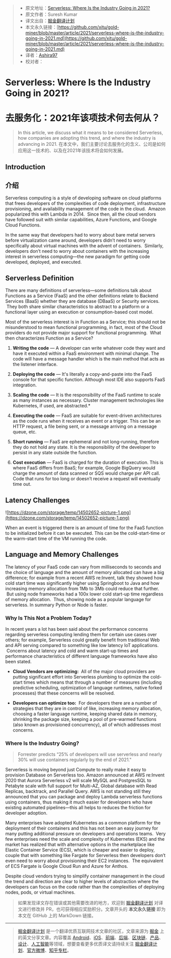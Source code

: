 > * 原文地址：[Serverless: Where Is the Industry Going in 2021?](https://dzone.com/articles/serverless-where-is-the-industry-going-in-2021)
> * 原文作者：Suresh Kumar
> * 译文出自：[掘金翻译计划](https://github.com/xitu/gold-miner)
> * 本文永久链接：[https://github.com/xitu/gold-miner/blob/master/article/2021/serverless-where-is-the-industry-going-in-2021.md](https://github.com/xitu/gold-miner/blob/master/article/2021/serverless-where-is-the-industry-going-in-2021.md)
> * 译者：[Ashira97](https://github.com/Ashira97)
> * 校对者：

# Serverless: Where Is the Industry Going in 2021?
# 去服务化：2021年该项技术何去何从？

> In this article, we discuss what it means to be considered Serverless, how companies are adopting this trend, and where the industry is advancing in 2021.
> 在本文中，我们主要讨论去服务化的含义、公司是如何应用这一技术的、以及在2021年该技术将会如何发展。

## Introduction
## 介绍

Serverless computing is a style of developing software on cloud platforms that frees developers of the complexities of code deployment, infrastructure provisioning, and availability management of the code in the cloud.  Amazon popularized this with Lambda in 2014.  Since then, all the cloud vendors have followed suit with similar capabilities, Azure Functions, and Google Cloud Functions.

In the same way that developers had to worry about bare metal servers before virtualization came around, developers didn’t need to worry specifically about virtual machines with the advent of containers.  Similarly, developers don’t need to worry about containers with the increasing interest in serverless computing—the new paradigm for getting code developed, deployed, and executed.

## Serverless Definition

There are many definitions of serverless—some definitions talk about Functions as a Service (FaaS) and the other definitions relate to Backend Services (BaaS) whether they are database (DBaaS) or Security services.  They both share similar characteristics to abstract to a platform or a functional layer using an execution or consumption-based cost model.

Most of the serverless interest is in Function as a Service; this should not be misunderstood to mean functional programming, in fact, most of the Cloud providers do not provide major support for functional programming.  What then characterizes Function as a Service?

1. **Writing the code** — A developer can write whatever code they want and have it executed within a FaaS environment with minimal change. The code will have a message handler which is the main method that acts as the listener interface.

2. **Deploying the code** — It's literally a copy-and-paste into the FaaS console for that specific function. Although most IDE also supports FaaS integration.

3. **Scaling the code** — It is the responsibility of the FaaS runtime to scale as many instances as necessary. Cluster management technologies like Kubernetes, if used, are abstracted.*

4. **Executing the code** — FaaS are suitable for event-driven architectures as the code runs when it receives an event or a trigger. This can be an HTTP request, a file being sent, or a message arriving on a message queue, etc. 

5. **Short running** — FaaS are ephemeral and not long-running, therefore they do not hold any state. It is the responsibility of the developer to persist in any state outside the function.

6. **Cost execution** — FaaS is charged for the duration of execution. This is where FaaS differs from BaaS; for example, Google BigQuery would charge the amount of data scanned or SQS would charge per API call. Code that runs for too long or doesn’t receive a request will eventually time out.

## Latency Challenges

![https://dzone.com/storage/temp/14502652-picture-1.png](https://dzone.com/storage/temp/14502652-picture-1.png)

When an event is triggered there is an amount of time for the FaaS function to be initialized before it can be executed. This can be the cold-start-time or the warm-start time of the VM running the code.

## Language and Memory Challenges

The latency of your FaaS code can vary from milliseconds to seconds and the choice of language and the amount of memory allocated can have a big difference; for example from a recent AWS re:Invent, talk they showed how cold start time was significantly higher using Springboot to Java and how increasing memory allocation from 1Mb to 3Mb could reduce that further.  But using node frameworks had a 100x lower cold start-up time regardless of memory allocation.  Thus, showing node as a popular language for serverless. In summary Python or Node is faster.

### Why Is This Not a Problem Today?

In recent years a lot has been said about the performance concerns regarding serverless computing lending them for certain use cases over others; for example, Serverless could greatly benefit from traditional Web and API serving compared to something like low latency IoT applications.  Concerns about latency and cold and warm start-up times and performance characteristics of different language frameworks have also been stated.

- **Cloud Vendors are optimizing:**  All of the major cloud providers are putting significant effort into Serverless plumbing to optimize the cold-start times which means that through a number of measures (including predictive scheduling, optimization of language runtimes, native forked processes) that these concerns will be resolved.

- **Developers can optimize too:**  For developers there are a number of strategies that they are in control of like, increasing memory allocation, choosing a faster language runtime, keeping shared data in memory, shrinking the package size, keeping a pool of pre-warmed functions (also known as provisioned concurrency), all of which addresses most concerns.

### Where Is the Industry Going?

> Forrester predicts “25% of developers will use serverless and nearly 30% will use containers regularly by the end of 2021."

Serverless is moving beyond just Compute to really make it easy to provision Database on Serverless too. Amazon announced at AWS re:Invent 2020 that Aurora Serverless v2 will scale MySQL and PostgresSQL to Petabyte scale with full support for Multi-AZ, Global database with Read Replicas, backtrack, and Parallel Query. AWS is not standing still they announced that you can package and deploy Lambda serverless functions using containers, thus making it much easier for developers who have existing automated pipelines—this all helps to reduces the friction for developer adoption.

Many enterprises have adopted Kubernetes as a common platform for the deployment of their containers and this has not been an easy journey for many putting additional pressure on developers and operations teams.  Very few enterprises need the scale and complexity of Kubernetes (EKS) and the market has realized that with alternative options in the marketplace like Elastic Container Service (ECS), which is cheaper and easier to deploy, couple that with something like Fargate for Serverless then developers don’t even need to worry about provisioning their EC2 instances.  The equivalent of ECS Fargate is Google Cloud Run and Azure for Anthos.

Despite cloud vendors trying to simplify container management in the cloud the trend and direction are clear to higher levels of abstraction where the developers can focus on the code rather than the complexities of deploying nodes, pods, or virtual machines.

> 如果发现译文存在错误或其他需要改进的地方，欢迎到 [掘金翻译计划](https://github.com/xitu/gold-miner) 对译文进行修改并 PR，也可获得相应奖励积分。文章开头的 **本文永久链接** 即为本文在 GitHub 上的 MarkDown 链接。

---

> [掘金翻译计划](https://github.com/xitu/gold-miner) 是一个翻译优质互联网技术文章的社区，文章来源为 [掘金](https://juejin.im) 上的英文分享文章。内容覆盖 [Android](https://github.com/xitu/gold-miner#android)、[iOS](https://github.com/xitu/gold-miner#ios)、[前端](https://github.com/xitu/gold-miner#前端)、[后端](https://github.com/xitu/gold-miner#后端)、[区块链](https://github.com/xitu/gold-miner#区块链)、[产品](https://github.com/xitu/gold-miner#产品)、[设计](https://github.com/xitu/gold-miner#设计)、[人工智能](https://github.com/xitu/gold-miner#人工智能)等领域，想要查看更多优质译文请持续关注 [掘金翻译计划](https://github.com/xitu/gold-miner)、[官方微博](http://weibo.com/juejinfanyi)、[知乎专栏](https://zhuanlan.zhihu.com/juejinfanyi)。

